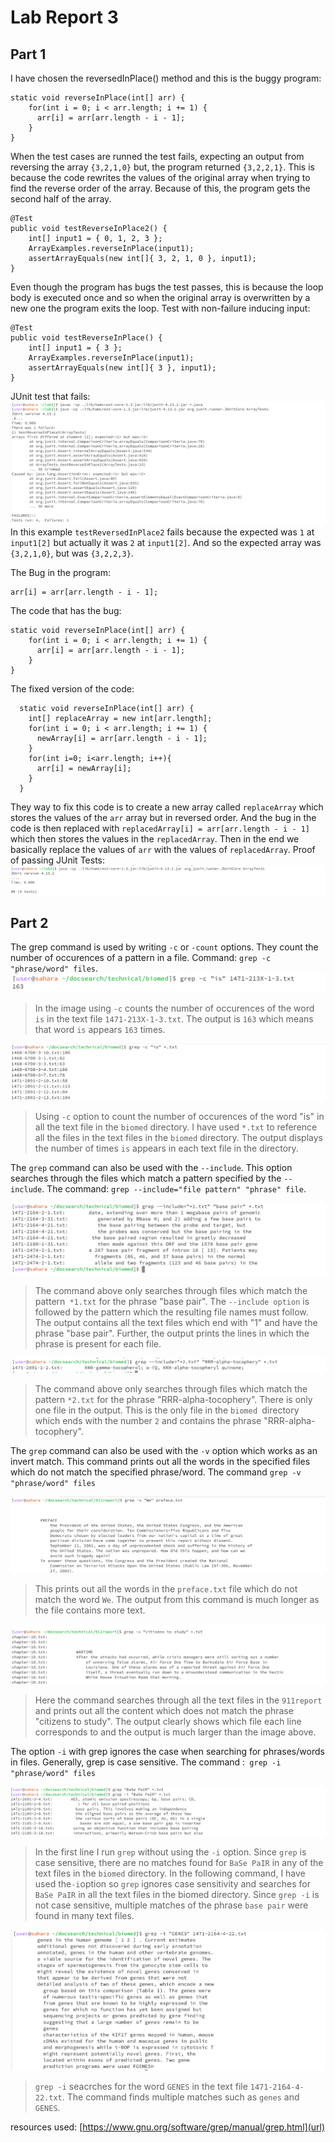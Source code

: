 # Lab Report 3 

## Part 1 
I have chosen the reversedInPlace() method and this is the buggy program: 
```
static void reverseInPlace(int[] arr) {
    for(int i = 0; i < arr.length; i += 1) {
      arr[i] = arr[arr.length - i - 1];
    }
}
```
When the test cases are runned the test fails, expecting an output from reversing the array `{3,2,1,0}` but, the program returned `{3,2,2,1}`. This is because the code rewrites the values of the 
original array when trying to find the reverse order of the array. Because of this, the program gets the second half of the array. 

```
@Test 
public void testReverseInPlace2() {
    int[] input1 = { 0, 1, 2, 3 };
    ArrayExamples.reverseInPlace(input1);
    assertArrayEquals(new int[]{ 3, 2, 1, 0 }, input1);
}
```
Even though the program has bugs the test passes, this is because the loop body is executed once and so when the original array is overwritten by a new one the program exits the loop. 
Test with non-failure inducing input: 
```
@Test 
public void testReverseInPlace() {
    int[] input1 = { 3 };
    ArrayExamples.reverseInPlace(input1);
    assertArrayEquals(new int[]{ 3 }, input1);
}
```
JUnit test that fails: 
![Image](Lab3_JUnit.png) 
In this example `testReversedInPlace2` fails because the expected was `1` at `input1[2]` but actually it was `2` at `input1[2]`. And so the expected array was `{3,2,1,0}`, but was `{3,2,2,3}`. 

The Bug in the program: 
```
arr[i] = arr[arr.length - i - 1];
```
The code that has the bug: 
```
static void reverseInPlace(int[] arr) {
    for(int i = 0; i < arr.length; i += 1) {
      arr[i] = arr[arr.length - i - 1];
    }
}
```

The fixed version of the code: 
```
  static void reverseInPlace(int[] arr) {
    int[] replaceArray = new int[arr.length];
    for(int i = 0; i < arr.length; i += 1) {
      newArray[i] = arr[arr.length - i - 1];
    }
    for(int i=0; i<arr.length; i++){
      arr[i] = newArray[i];
    }
  }
```
They way to fix this code is to create a new array called `replaceArray` which stores the values of the `arr` array but in reversed order. And the bug in the code is then replaced with 
`replacedArray[i] = arr[arr.length - i - 1]` which then stores the values in the `replacedArray`. Then in the end we basically replace the values of `arr` with the values of `replacedArray`. 
Proof of passing JUnit Tests: 
![Image](Lab3_Passed.png) 

## Part 2 

The grep command is used by writing `-c` or `-count` options. They count the number of occurences of a pattern in a file. Command: `grep -c "phrase/word" files`. 
![Image](Lab3_biomed.png) 

>In the image using `-c` counts the number of occurences of the word `is` in the text file `1471-213X-1-3.txt`. The output is `163` which means that word `is` appears `163` times. 

![Image](Lab3_biomed2.png) 

>Using `-c` option to count the number of occurences of the word "is" in all the text file in the `biomed` directory. I have used `*.txt` to reference  all the files in the text files in the `biomed` directory. The output displays the number of times `is` appears in each text file in the directory. 

The `grep` command can also be used with the `--include`. This option searches through the files which match a pattern specified by the `--include`. The command: `grep --include="file pattern" "phrase" file`.

![Image](Lab3_biomed3.png) 
>The command above only searches through files which match the pattern` *1.txt` for the phrase "base pair". The `--include option` is followed by the pattern which the resulting file names must follow. The output contains all the text files which end with "1" and have the phrase "base pair". Further, the output prints the lines in which the phrase is present for each file.

![Image](Lab3_biomed4.png) 
>The command above only searches through files which match the pattern `*2.txt` for the phrase "RRR-alpha-tocophery". There is only one file in the output. This is the only file in the `biomed `directory which ends with the number `2` and contains the phrase "RRR-alpha-tocophery".

The `grep` command can also be used with the `-v` option which works as an invert match. This command prints out all the words in the specified files which do not match the specified phrase/word. The command `grep -v "phrase/word" files`

![Image](Lab3_Police.png) 
>This prints out all the words in the `preface.txt` file which do not match the word `We`. The output from this command is much longer as the file contains more text.

![Image](Lab_Police2.png) 
> Here the command searches through all the text files in the `911report` and prints out all the content which does not match the phrase "citizens to study". The output clearly shows which file each line corresponds to and the output is much larger than the image above.


The option `-i` with grep ignores the case when searching for phrases/words in files. Generally, grep is case sensitive. The command :` grep -i "phrase/word" files`

![Image](Lab3_biomed5.png) 
> In the first line I run `grep` without using the `-i` option. Since `grep` is case sensitive, there are no matches found for `BaSe PaIR` in any of the text files in the `biomed` directory. In the following command, I have used the` -i `option so `grep` ignores case sensitivity and searches for `BaSe PaIR` in all the text files in the biomed directory. Since `grep -i` is not case sensitive, multiple matches of the phrase `base pair` were found in many text files. 

![Image](Lab3_biomed6.png) 
> `grep -i` seacrches for the word `GENES` in the text file `1471-2164-4-22.txt`. The command finds multiple matches such as `genes` and `GENES`. 



resources used: [https://www.gnu.org/software/grep/manual/grep.html](url) 












    
